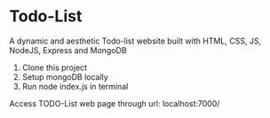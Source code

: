 # Todo-List
A dynamic and aesthetic Todo-list website built with HTML, CSS, JS, NodeJS, Express and MongoDB

1. Clone this project
2. Setup mongoDB locally
3. Run node index.js in terminal

Access TODO-List web page through url: localhost:7000/
